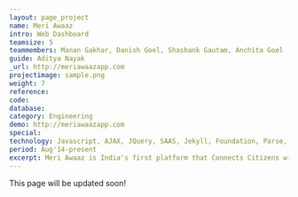 ```yaml
---
layout: page_project
name: Meri Awaaz
intro: Web Dashboard
teamsize: 5
teammembers: Manan Gakhar, Danish Goel, Shashank Gautam, Anchita Goel
guide: Aditya Nayak
_url: http://meriawaazapp.com
projectimage: sample.png
weight: 7
reference: 
code: 
database: 
category: Engineering
demo: http://meriawaazapp.com
special: 
technology: Javascript, AJAX, JQuery, SAAS, Jekyll, Foundation, Parse, REST
period: Aug'14-present
excerpt: Meri Awaaz is India's first platform that Connects Citizens with their Netas and Government officials for Open, Accessible and Accountable Governance. It is mobile-first real time public engagement tool that makes catching up with the work being done in your area as easy as following up your timeline. Develop and maintain the Dashboard which is being used by Candidates/Netas in Delhi to interact with citizens of their constituency and address their issues. 
---
```

This page will be updated soon!